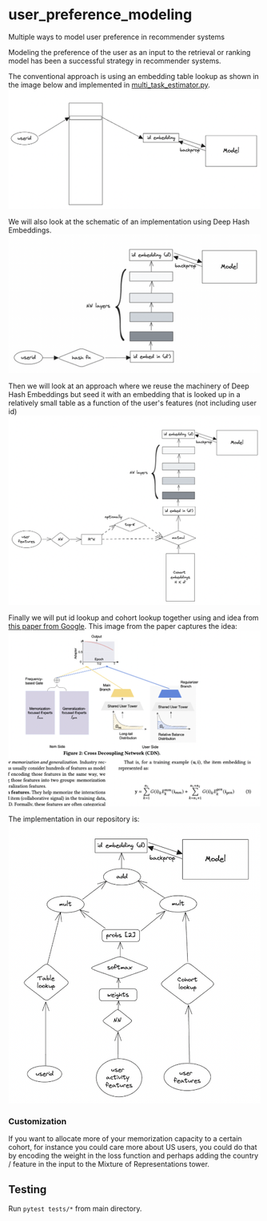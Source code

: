 # user_preference_modeling

Multiple ways to model user preference in recommender systems

Modeling the preference of the user as an input to the retrieval or ranking model has been a successful strategy in recommender systems.

The conventional approach is using an embedding table lookup as shown in the image below and implemented in [multi_task_estimator.py](./src/multi_task_estimator.py).
![Fig 1: user_id_embedding_lookup](./images/user_id_embedding_lookup.png)

We will also look at the schematic of an implementation using Deep Hash Embeddings.
![Fig 2: deep_hash_embeddings](./images/deep_hash_embeddings.png)

Then we will look at an approach where we reuse the machinery of Deep Hash Embeddings but seed it with an embedding that is looked up in a relatively small table as a function of the user's features (not including user id)
![Fig 3: user_feature_based_lookup](./images/user_feature_based_lookup.png)

Finally we will put id lookup and cohort lookup together using and idea from [this paper from Google](https://arxiv.org/abs/2210.14309). This image from the paper captures the idea:
![Fig 4: Memorization vs Generalization](./images/memorization_vs_generalization.png)

The implementation in our repository is:
![Fig 5: Mixture of Representations](./images/moe_cohort_plus_id_lookup.png)

### Customization
If you want to allocate more of your memorization capacity to a certain cohort, for instance you could care more about US users, you could do that by encoding the weight in the loss function and perhaps adding the country / feature in the input to the Mixture of Representations tower.

## Testing

Run `pytest tests/*` from main directory.